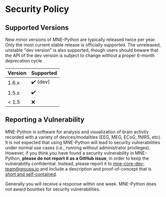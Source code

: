 # Security Policy

## Supported Versions

New minor versions of MNE-Python are typically released twice per year.
Only the most current stable release is officially supported.
The unreleased, unstable "dev version" is also supported, though users
should beware that the API of the dev version is subject to change
without a proper 6-month deprecation cycle.

| Version | Supported                |
| ------- | ------------------------ |
| 1.6.x   | :heavy_check_mark: (dev) |
| 1.5.x   | :heavy_check_mark:       |
| < 1.5   | :x:                      |

## Reporting a Vulnerability

MNE-Python is software for analysis and visualization of brain activity
recorded with a variety of devices/modalities (EEG, MEG, ECoG, fNIRS, etc).
It is not expected that using MNE-Python will lead to security
vulnerabilities under normal use cases (i.e., running without administrator
privileges). However, if you think you have found a security vulnerability
in MNE-Python, **please do not report it as a GitHub issue**, in order to 
keep the vulnerability confidential. Instead, please report it to
mne-core-dev-team@groups.io and include a description and proof-of-concept
that is [short and self-contained](http://www.sscce.org/).

Generally you will receive a response within one week. MNE-Python does not
award bounties for security vulnerabilities.
